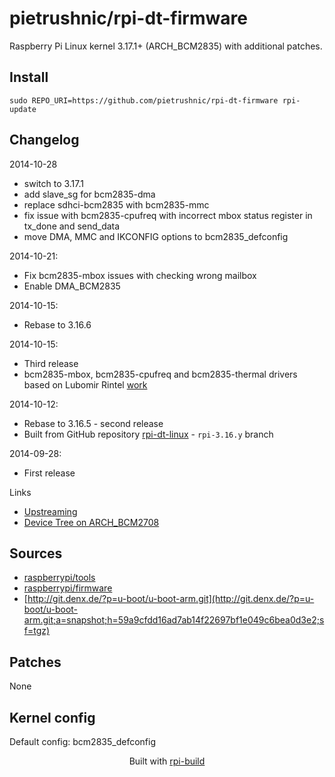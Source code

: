 pietrushnic/rpi-dt-firmware
==========

Raspberry Pi Linux kernel 3.17.1+ (ARCH_BCM2835) with additional patches.

Install
-------

```text
sudo REPO_URI=https://github.com/pietrushnic/rpi-dt-firmware rpi-update
```




Changelog
---------
2014-10-28
* switch to 3.17.1
* add slave_sg for bcm2835-dma
* replace sdhci-bcm2835 with bcm2835-mmc
* fix issue with bcm2835-cpufreq with incorrect mbox status register in tx_done and send_data
* move DMA, MMC and IKCONFIG options to bcm2835_defconfig

2014-10-21:
* Fix bcm2835-mbox issues with checking wrong mailbox
* Enable DMA_BCM2835

2014-10-15:
* Rebase to 3.16.6

2014-10-15:
* Third release
* bcm2835-mbox, bcm2835-cpufreq and bcm2835-thermal drivers based on Lubomir Rintel [work](https://github.com/hackerspace/rpi-linux/commits/lr-raspberry-pi-new-mailbox)

2014-10-12:
* Rebase to 3.16.5 - second release
* Built from GitHub repository [rpi-dt-linux](https://github.com/pietrushnic/rpi-dt-linux.git) - `rpi-3.16.y` branch

2014-09-28:
* First release

Links
* [Upstreaming](https://github.com/raspberrypi/linux/wiki/Upstreaming)
* [Device Tree on ARCH_BCM2708](https://github.com/raspberrypi/linux/wiki/Device-Tree-on-ARCH_BCM2708)


Sources
-------
* [raspberrypi/tools](https://github.com/raspberrypi/tools/archive/719ac36e09bbc30350e978a20c2828245222feed.tar.gz)
* [raspberrypi/firmware](https://github.com/raspberrypi/firmware/archive/5711461a29add5bf9e5f5c9dfc08aa12cdf0f19f.tar.gz)
* [http://git.denx.de/?p=u-boot/u-boot-arm.git](http://git.denx.de/?p=u-boot/u-boot-arm.git;a=snapshot;h=59a9cfdd16ad7ab14f22697bf1e049c6bea0d3e2;sf=tgz)


Patches
--------
None

Kernel config
-------------
Default config: bcm2835_defconfig



<p align="center">Built with <a href="https://github.com/notro/rpi-build/wiki">rpi-build</a></p>
